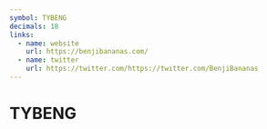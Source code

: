```yaml
---
symbol: TYBENG
decimals: 18
links:
  - name: website
    url: https://benjibananas.com/
  - name: twitter
    url: https://twitter.com/https://twitter.com/BenjiBananas
---
```


# TYBENG
